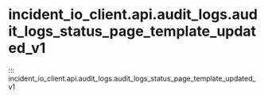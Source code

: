 # incident_io_client.api.audit_logs.audit_logs_status_page_template_updated_v1

::: incident_io_client.api.audit_logs.audit_logs_status_page_template_updated_v1